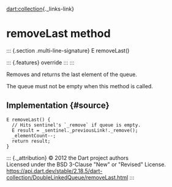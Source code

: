 [dart:collection](../../dart-collection/dart-collection-library){._links-link}

removeLast method
=================

::: {.section .multi-line-signature}
E removeLast()

::: {.features}
override
:::
:::

Removes and returns the last element of the queue.

The queue must not be empty when this method is called.

Implementation {#source}
--------------

``` {.language-dart data-language="dart"}
E removeLast() {
  // Hits sentinel's `_remove` if queue is empty.
  E result = _sentinel._previousLink!._remove();
  _elementCount--;
  return result;
}
```

::: {._attribution}
© 2012 the Dart project authors\
Licensed under the BSD 3-Clause \"New\" or \"Revised\" License.\
<https://api.dart.dev/stable/2.18.5/dart-collection/DoubleLinkedQueue/removeLast.html>
:::
